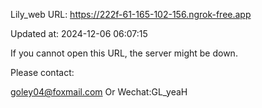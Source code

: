 Lily_web URL: https://222f-61-165-102-156.ngrok-free.app

Updated at: 2024-12-06 06:07:15

If you cannot open this URL, the server might be down.

Please contact: 

goley04@foxmail.com Or Wechat:GL_yeaH